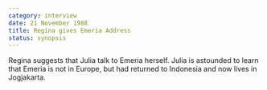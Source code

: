 ```yaml
---
category: interview
date: 21 November 1988
title: Regina gives Emeria Address
status: synopsis
---
```



Regina suggests that Julia talk to Emeria herself. Julia is astounded to
learn that Emeria is not in Europe, but had returned to Indonesia and
now lives in Jogjakarta.
